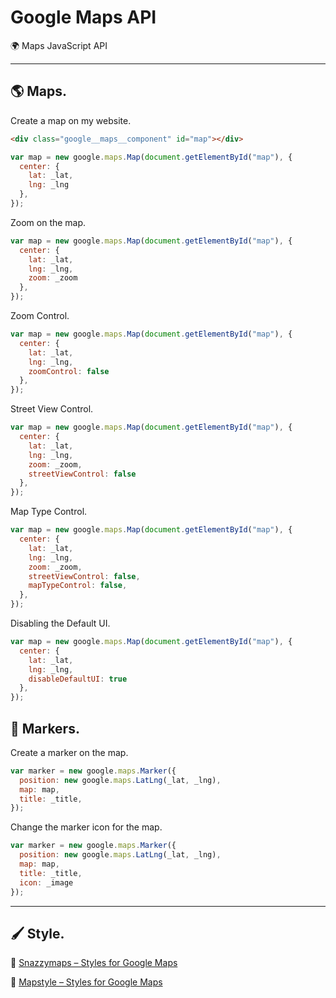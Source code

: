 # Google Maps API
🌍 Maps JavaScript API

---

## 🌎 Maps.
Create a map on my website.
```html
<div class="google__maps__component" id="map"></div>
```

```javascript
var map = new google.maps.Map(document.getElementById("map"), {
  center: {
    lat: _lat,
    lng: _lng
  },
});
```

Zoom on the map.
```javascript
var map = new google.maps.Map(document.getElementById("map"), {
  center: {
    lat: _lat,
    lng: _lng,
    zoom: _zoom
  },
});
```

Zoom Control.
```javascript
var map = new google.maps.Map(document.getElementById("map"), {
  center: {
    lat: _lat,
    lng: _lng,
    zoomControl: false
  },
});
```

Street View Control.
```javascript
var map = new google.maps.Map(document.getElementById("map"), {
  center: {
    lat: _lat,
    lng: _lng,
    zoom: _zoom,
    streetViewControl: false
  },
});
```

Map Type Control.
```javascript
var map = new google.maps.Map(document.getElementById("map"), {
  center: {
    lat: _lat,
    lng: _lng,
    zoom: _zoom,
    streetViewControl: false,
    mapTypeControl: false,
  },
});
```

Disabling the Default UI.
```javascript
var map = new google.maps.Map(document.getElementById("map"), {
  center: {
    lat: _lat,
    lng: _lng,
    disableDefaultUI: true
  },
});
```

## 📌 Markers.
Create a marker on the map.
```javascript
var marker = new google.maps.Marker({
  position: new google.maps.LatLng(_lat, _lng),
  map: map,
  title: _title,
});
```

Change the marker icon for the map.
```javascript
var marker = new google.maps.Marker({
  position: new google.maps.LatLng(_lat, _lng),
  map: map,
  title: _title,
  icon: _image
});
```

---

## 🖌 Style.

🔗 [Snazzymaps – Styles for Google Maps](https://snazzymaps.com/)

🔗 [Mapstyle – Styles for Google Maps](https://mapstyle.withgoogle.com/)
